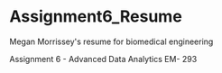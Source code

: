 # Assignment6_Resume
Megan Morrissey's resume for biomedical engineering

Assignment 6 - Advanced Data Analytics EM- 293
